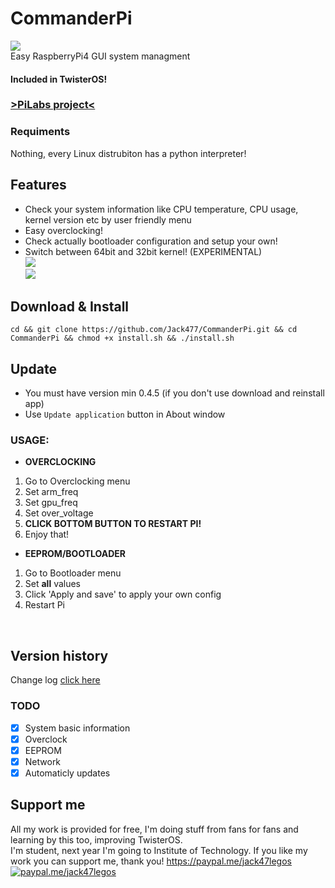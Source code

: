 # CommanderPi
<img src="https://i.imgur.com/qKibLTt.png"></img></br>
Easy RaspberryPi4 GUI system managment</br>
#### Included in TwisterOS!</br>
### <a href="https://twisteros.com/">>PiLabs project<</a>
### Requiments
Nothing, every Linux distrubiton has a python interpreter!
## Features
- Check your system information like CPU temperature, CPU usage, kernel version etc by user friendly menu </br>
- Easy overclocking! </br>
- Check actually bootloader configuration and setup your own!</br>
- Switch between 64bit and 32bit kernel! (EXPERIMENTAL)</br>
<img src="https://i.imgur.com/fSOGsL4.png"></img></br>
<img src="https://i.imgur.com/jCULp4U.png"></img></br>
## Download & Install
`cd && git clone https://github.com/Jack477/CommanderPi.git && cd CommanderPi && chmod +x install.sh && ./install.sh`
## Update
- You must have version min 0.4.5 (if you don't use download and reinstall app)</br>
- Use `Update application` button in About window
### USAGE: </br>
* **OVERCLOCKING**
1. Go to Overclocking menu
1. Set arm_freq
1. Set gpu_freq
1. Set over_voltage
1. **CLICK BOTTOM BUTTON TO RESTART PI!**
1. Enjoy that!
* **EEPROM/BOOTLOADER**
1. Go to Bootloader menu
1. Set **all** values
1. Click 'Apply and save' to apply your own config
1. Restart Pi
</br>

## Version history </br>
Change log <a href="https://github.com/Jack477/CommanderPi/blob/master/CHANGELOG.md">click here</a>
</br>

### TODO
- [x] System basic information
- [x] Overclock
- [x] EEPROM
- [x] Network
- [x] Automaticly updates

## Support me
All my work is provided for free, I'm doing stuff from fans for fans and learning by this too, improving TwisterOS.</br>
I'm student, next year I'm going to Institute of Technology. If you like my work you can support me, thank you!
https://paypal.me/jack47legos
[![paypal.me/jack47legos](https://ionicabizau.github.io/badges/paypal.svg)](https://www.paypal.me/jack47legos)
